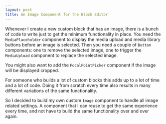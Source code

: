 ```yaml
---
layout: post
title: An Image Component for the Block Editor
---
```


Whenever I create a new custom block that has an image, there is a bunch of code to write just to get the minimum functionality in place. You need the `MediaPlaceholder` component to display the media upload and media library buttons before an image is selected. Then you need a couple of `Button` components: one to remove the selected image, one to trigger the `MediaUpload` component to replace the selected image.

You might also want to add the `FocalPointPicker` component if the image will be displayed cropped.

For someone who builds a lot of custom blocks this adds up to a lot of time and a lot of code. Doing it from scratch every time also results in many different variations of the same functionality.

So I decided to build my own custom `Image` component to handle all image related settings. A component that I can reuse to get the same experience every time, and not have to build the same functionality over and over again.
